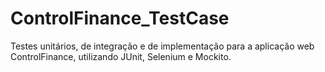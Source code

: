 # ControlFinance_TestCase
Testes unitários, de integração e de implementação para a aplicação web ControlFinance, utilizando JUnit, Selenium e Mockito.
